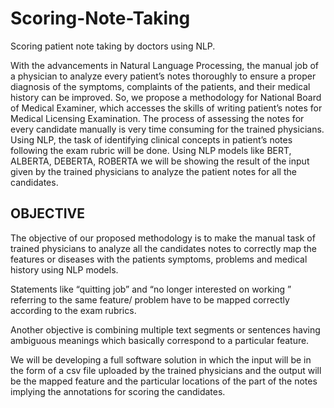 # Scoring-Note-Taking
Scoring patient note taking by doctors using NLP.


With the advancements in Natural Language Processing, the manual job of a physician to analyze every patient’s notes thoroughly to ensure a proper diagnosis of the symptoms, complaints of the patients, and their medical history can be improved. So, we propose a methodology for National Board of Medical Examiner, which accesses the skills of writing patient’s notes for Medical Licensing Examination. The process of assessing the notes for every candidate manually is very time consuming for the trained physicians. Using NLP, the task of identifying clinical concepts in patient’s notes following the exam rubric will be done.
Using NLP models like BERT, ALBERTA, DEBERTA, ROBERTA we will be showing the result of the input given by the trained physicians to analyze the patient notes for all the candidates.


## OBJECTIVE

The objective of our proposed methodology is to make the manual task of trained physicians to analyze all the candidates notes to correctly map the features or diseases with the patients symptoms, problems and medical history using NLP models.

Statements like “quitting job” and  “no longer interested on working ” referring to the same feature/ problem have to be mapped correctly according to the exam rubrics.


Another objective is combining multiple text segments or sentences having ambiguous meanings which basically correspond to a particular feature.


We will be developing a full software solution in which the input will be in the form of a csv file uploaded by the trained physicians and the output will be the mapped feature and the particular locations of the part of the notes implying the annotations for scoring the candidates.
